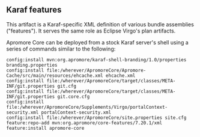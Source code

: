 ## Karaf features

This artifact is a Karaf-specific XML definition of various bundle assemblies ("features").
It serves the same role as Eclipse Virgo's plan artifacts.

Apromore Core can be deployed from a stock Karaf server's shell using a series of commands similar to the following:
```
config:install mvn:org.apromore/karaf-shell-branding/1.0/properties branding.properties
config:install file:/wherever/ApromoreCore/Apromore-Cache/src/main/resources/ehcache.xml ehcache.xml
config:install file:/wherever/ApromoreCore/target/classes/META-INF/git.properties git.cfg
config:install file:/wherever/ApromoreCore/target/classes/META-INF/git.properties git.core.cfg
config:install file:/wherever/ApromoreCore/Supplements/Virgo/portalContext-security.xml portalContext-security.xml
config:install file:/wherever/ApromoreCore/site.properties site.cfg
feature:repo-add mvn:org.apromore/core-features/7.20.1/xml
feature:install apromore-core
```
